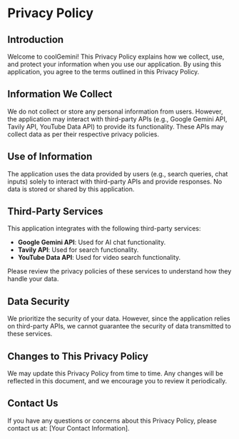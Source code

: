 # Privacy Policy

## Introduction
Welcome to coolGemini! This Privacy Policy explains how we collect, use, and protect your information when you use our application. By using this application, you agree to the terms outlined in this Privacy Policy.

## Information We Collect
We do not collect or store any personal information from users. However, the application may interact with third-party APIs (e.g., Google Gemini API, Tavily API, YouTube Data API) to provide its functionality. These APIs may collect data as per their respective privacy policies.

## Use of Information
The application uses the data provided by users (e.g., search queries, chat inputs) solely to interact with third-party APIs and provide responses. No data is stored or shared by this application.

## Third-Party Services
This application integrates with the following third-party services:
- **Google Gemini API**: Used for AI chat functionality.
- **Tavily API**: Used for search functionality.
- **YouTube Data API**: Used for video search functionality.

Please review the privacy policies of these services to understand how they handle your data.

## Data Security
We prioritize the security of your data. However, since the application relies on third-party APIs, we cannot guarantee the security of data transmitted to these services.

## Changes to This Privacy Policy
We may update this Privacy Policy from time to time. Any changes will be reflected in this document, and we encourage you to review it periodically.

## Contact Us
If you have any questions or concerns about this Privacy Policy, please contact us at: [Your Contact Information].